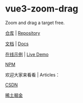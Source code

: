 # vue3-zoom-drag

Zoom and drag a target free.

[仓库](https://github.com/xachary/vue3-zoom-drag) | [Repository](https://github.com/xachary/vue3-zoom-drag)

[文档](https://xachary.github.io/vue3-zoom-drag/) | [Docs](https://xachary.github.io/vue3-zoom-drag/en/)

[在线示例](https://xachary.github.io/vue3-zoom-drag/demo/index.html) | [Live Demo](https://xachary.github.io/vue3-zoom-drag/demo/index.html)

[NPM](https://www.npmjs.com/package/vue3-zoom-drag)

欢迎大家来看看 | Articles：

[CSDN]()

[稀土掘金]()
